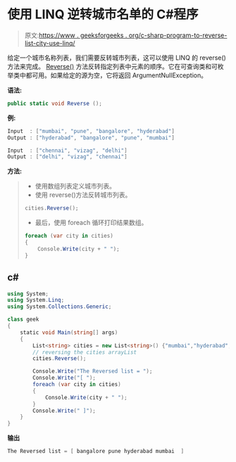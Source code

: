 # 使用 LINQ 逆转城市名单的 C#程序

> 原文:[https://www . geeksforgeeks . org/c-sharp-program-to-reverse-list-city-use-linq/](https://www.geeksforgeeks.org/c-sharp-program-to-reverse-the-list-of-cities-using-linq/)

给定一个城市名称列表，我们需要反转城市列表，这可以使用 LINQ 的 reverse()方法来完成。 [Reverse()](https://www.geeksforgeeks.org/linq-sorting-operator-reverse/) 方法反转指定列表中元素的顺序。它在可查询类和可枚举类中都可用。如果给定的源为空，它将返回 ArgumentNullException。

**语法:**

```cs
public static void Reverse ();
```

**例:**

```cs
Input  : ["mumbai", "pune", "bangalore", "hyderabad"]
Output : ["hyderabad", "bangalore", "pune", "mumbai"] 

Input  : ["chennai", "vizag", "delhi"]
Output : ["delhi", "vizag", "chennai"]
```

**方法:**

> *   使用数组列表定义城市列表。
> *   使用 reverse()方法反转城市列表。
> 
> ```cs
> cities.Reverse();
> ```
> 
> *   最后，使用 foreach 循环打印结果数组。
> 
> ```cs
> foreach (var city in cities)
> {
>     Console.Write(city + " ");
> }
> ```

## c#

```cs
using System;
using System.Linq;
using System.Collections.Generic;

class geek
{
    static void Main(string[] args)
    {
        List<string> cities = new List<string>() {"mumbai","hyderabad","pune","bangalore"};
        // reversing the cities arrayList
        cities.Reverse();

        Console.Write("The Reversed list = ");
        Console.Write("[ ");
        foreach (var city in cities)
        {
            Console.Write(city + " ");
        }
        Console.Write(" ]");
    }
}
```

**输出**

```cs
The Reversed list = [ bangalore pune hyderabad mumbai  ]
```